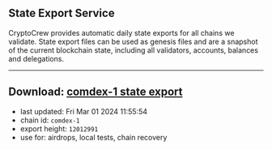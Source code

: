## State Export Service
CryptoCrew provides automatic daily state exports for all chains we validate. State export files can be used as genesis files and are a snapshot of the current blockchain state, including all validators, accounts, balances and delegations.

---
**Download: [comdex-1 state export](https://dl-eu2.ccvalidators.com/SERVICE/comdex/comdex-1_export_12012991.json)**
---

- last updated: Fri Mar 01 2024 11:55:54
- chain id: `comdex-1`
- export height: `12012991`
- use for: airdrops, local tests, chain recovery
